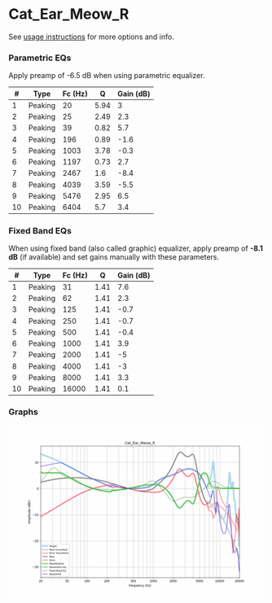 # Cat_Ear_Meow_R
See [usage instructions](https://github.com/jaakkopasanen/AutoEq#usage) for more options and info.

### Parametric EQs
Apply preamp of -6.5 dB when using parametric equalizer.

|   # | Type    |   Fc (Hz) |    Q |   Gain (dB) |
|-----|---------|-----------|------|-------------|
|   1 | Peaking |        20 | 5.94 |         3   |
|   2 | Peaking |        25 | 2.49 |         2.3 |
|   3 | Peaking |        39 | 0.82 |         5.7 |
|   4 | Peaking |       196 | 0.89 |        -1.6 |
|   5 | Peaking |      1003 | 3.78 |        -0.3 |
|   6 | Peaking |      1197 | 0.73 |         2.7 |
|   7 | Peaking |      2467 | 1.6  |        -8.4 |
|   8 | Peaking |      4039 | 3.59 |        -5.5 |
|   9 | Peaking |      5476 | 2.95 |         6.5 |
|  10 | Peaking |      6404 | 5.7  |         3.4 |

### Fixed Band EQs
When using fixed band (also called graphic) equalizer, apply preamp of **-8.1 dB** (if available) and set gains manually with these parameters.

|   # | Type    |   Fc (Hz) |    Q |   Gain (dB) |
|-----|---------|-----------|------|-------------|
|   1 | Peaking |        31 | 1.41 |         7.6 |
|   2 | Peaking |        62 | 1.41 |         2.3 |
|   3 | Peaking |       125 | 1.41 |        -0.7 |
|   4 | Peaking |       250 | 1.41 |        -0.7 |
|   5 | Peaking |       500 | 1.41 |        -0.4 |
|   6 | Peaking |      1000 | 1.41 |         3.9 |
|   7 | Peaking |      2000 | 1.41 |        -5   |
|   8 | Peaking |      4000 | 1.41 |        -3   |
|   9 | Peaking |      8000 | 1.41 |         3.3 |
|  10 | Peaking |     16000 | 1.41 |         0.1 |

### Graphs
![](./Cat_Ear_Meow_R.png)
